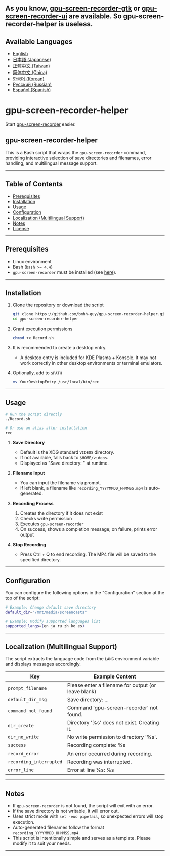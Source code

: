 ## As you know, [gpu-screen-recorder-gtk](https://git.dec05eba.com/gpu-screen-recorder-gtk/about/) or [gpu-screen-recorder-ui](https://git.dec05eba.com/gpu-screen-recorder-ui/about/) are available. So gpu-screen-recorder-helper is useless.

## Available Languages

- [English](README.md)
- [日本語 (Japanese)](README.ja.md)
- [正體中文 (Taiwan)](README.zh-TW.md)
- [简体中文 (China)](README.zh-CN.md)
- [한국어 (Korean)](README.ko.md)
- [Русский (Russian)](README.ru.md)
- [Español (Spanish)](README.es.md)

# gpu-screen-recorder-helper

Start [gpu-screen-recorder](https://git.dec05eba.com/gpu-screen-recorder/about/) easier.

## gpu-screen-recorder-helper

This is a Bash script that wraps the `gpu-screen-recorder` command, providing interactive selection of save directories and filenames, error handling, and multilingual message support.

---

## Table of Contents

- [Prerequisites](#prerequisites)
- [Installation](#installation)
- [Usage](#usage)
- [Configuration](#configuration)
- [Localization (Multilingual Support)](#localization-multilingual-support)
- [Notes](#notes)
- [License](#license)

---

## Prerequisites

- Linux environment  
- Bash (`bash >= 4.4`)  
- `gpu-screen-recorder` must be installed (see [here](https://git.dec05eba.com/gpu-screen-recorder/about/)).

---

## Installation

1. Clone the repository or download the script
   ```bash
   git clone https://github.com/bmhh-guy/gpu-screen-recorder-helper.git
   cd gpu-screen-recorder-helper
   ```

2. Grant execution permissions
   ```bash
   chmod +x Record.sh
   ```

3. It is recommended to create a desktop entry.  
   - A desktop entry is included for KDE Plasma + Konsole. It may not work correctly in other desktop environments or terminal emulators.

4. Optionally, add to `$PATH`
   ```bash
   mv YourDesktopEntry /usr/local/bin/rec
   ```

---

## Usage

```bash
# Run the script directly
./Record.sh

# Or use an alias after installation
rec
```

1. **Save Directory**  
   - Default is the XDG standard `VIDEOS` directory.  
   - If not available, falls back to `$HOME/videos`.  
   - Displayed as "Save directory: " at runtime.

2. **Filename Input**  
   - You can input the filename via prompt.  
   - If left blank, a filename like `recording_YYYYMMDD_HHMMSS.mp4` is auto-generated.

3. **Recording Process**
   1. Creates the directory if it does not exist
   2. Checks write permission
   3. Executes `gpu-screen-recorder`
   4. On success, shows a completion message; on failure, prints error output

4. **Stop Recording**  
   - Press Ctrl + Q to end recording. The MP4 file will be saved to the specified directory.

---

## Configuration

You can configure the following options in the "Configuration" section at the top of the script:

```bash
# Example: Change default save directory
default_dir="/mnt/media/screencasts"

# Example: Modify supported languages list
supported_langs=(en ja ru zh ko es)
```

---

## Localization (Multilingual Support)

The script extracts the language code from the `LANG` environment variable and displays messages accordingly.

| Key                     | Example Content                                     |
|------------------------|-----------------------------------------------------|
| `prompt_filename`      | Please enter a filename for output (or leave blank)|
| `default_dir_msg`      | Save directory: ...                                 |
| `command_not_found`    | Command 'gpu-screen-recorder' not found.            |
| `dir_create`           | Directory '%s' does not exist. Creating it.         |
| `dir_no_write`         | No write permission to directory '%s'.              |
| `success`              | Recording complete: %s                              |
| `record_error`         | An error occurred during recording.                |
| `recording_interrupted`| Recording was interrupted.                          |
| `error_line`           | Error at line %s: %s                                |

---

## Notes

- If `gpu-screen-recorder` is not found, the script will exit with an error.  
- If the save directory is not writable, it will error out.  
- Uses strict mode with `set -euo pipefail`, so unexpected errors will stop execution.  
- Auto-generated filenames follow the format `recording_YYYYMMDD_HHMMSS.mp4`.  
- This script is intentionally simple and serves as a template. Please modify it to suit your needs.

---
